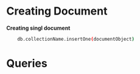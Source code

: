 # Creating Document

**Creating singl document**
~~~bash
    db.collectionName.insertOne(documentObject)
~~~

# Queries